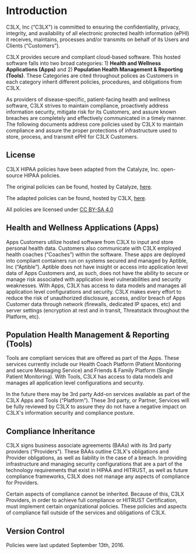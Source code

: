 # Introduction

C3LX, Inc (“C3LX") is committed to ensuring the confidentiality, privacy, integrity, and availability of all electronic protected health information (ePHI) it receives, maintains, processes and/or transmits on behalf of its Users and Clients (“Customers”).

C3LX provides secure and compliant cloud-based software. This hosted software falls into two broad categories: 1) **Health and Wellness Applications (Apps)** and 2) **Population Health Management & Reporting (Tools)**. These Categories are cited throughout polices as Customers in each category inherit different policies, procedures, and obligations from C3LX.

As providers of disease-specific, patient-facing health and wellness software, C3LX strives to maintain compliance, proactively address information security, mitigate risk for its Customers, and assure known breaches are completely and effectively communicated in a timely manner. The following documents address core policies used by C3LX to maintain compliance and assure the proper protections of infrastructure used to store, process, and transmit ePHI for C3LX Customers.

## License

C3LX HIPAA policies have been adapted from the Catalyze, Inc. open-source HIPAA policies.

The original policies can be found, hosted by Catalyze, [here](https://github.com/catalyzeio/policies).

The adapted policies can be found, hosted by C3LX, [here](https://github.com/C3LX/policies).

All policies are licensed under [CC BY-SA 4.0](http://creativecommons.org/licenses/by-sa/4.0/)

## Health and Wellness Applications (Apps)

Apps Customers utilize hosted software from C3LX to input and store personal health data. Customers also communicate with C3LX employed health coaches (“Coaches”) within the software. These apps are deployed into compliant containers run on systems secured and managed by Aptible, Inc (“Aptible”). Aptible does not have insight or access into application level data of Apps Customers and, as such, does not have the ability to secure or manage risk associated with application level vulnerabilities and security weaknesses. With Apps, C3LX has access to data models and manages all application level configurations and security. C3LX makes every effort to reduce the risk of unauthorized disclosure, access, and/or breach of Apps Customer data through network (firewalls, dedicated IP spaces, etc) and server settings (encryption at rest and in transit, Threatstack throughout the Platform, etc).

## Population Health Management & Reporting (Tools)

Tools are compliant services that are offered as part of the Apps. These services currently include our Health Coach Platform (Patient Monitoring and secure Messaging Service) and Friends & Family Platform (Single Patient Monitoring). With Tools, C3LX has access to data models and manages all application level configurations and security.

In the future there may be 3rd party Add-on services available as part of the C3LX Apps and Tools (“Platform”). These 3rd party, or Partner, Services will be fully reviewed by C3LX to assure they do not have a negative impact on C3LX's information security and compliance posture.

## Compliance Inheritance
C3LX signs business associate agreements (BAAs) with its 3rd party providers (“Providers”). These BAAs outline C3LX's obligations and Provider obligations, as well as liability in the case of a breach. In providing infrastructure and managing security configurations that are a part of the technology requirements that exist in HIPAA and HITRUST, as well as future compliance frameworks, C3LX does not manage any aspects of compliance for Providers.

Certain aspects of compliance cannot be inherited. Because of this, C3LX Providers, in order to achieve full compliance or HITRUST Certification, must implement certain organizational policies. These policies and aspects of compliance fall outside of the services and obligations of C3LX.

## Version Control

Policies were last updated September 13th, 2016.
